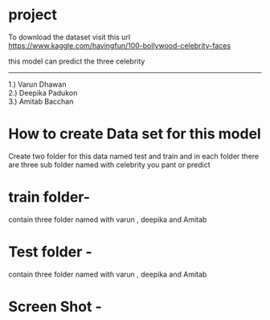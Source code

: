 # project

To download the dataset visit this url https://www.kaggle.com/havingfun/100-bollywood-celebrity-faces

this model can predict the three celebrity <hr>
  1.)  Varun Dhawan <br>
  2.)  Deepika Padukon <br>
  3.)  Amitab Bacchan

# How to create Data set for this model

Create two folder for this data named  test  and   train and in each folder there are three sub folder named with celebrity you pant or predict
# train folder-
contain three folder named with varun , deepika and Amitab

# Test folder -
contain three folder named with varun , deepika and Amitab

# Screen Shot -


